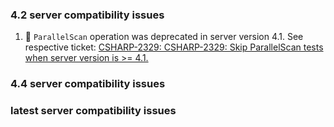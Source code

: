 ### 4.2 server compatibility issues

1. 🦖 `ParallelScan` operation was deprecated in server version 4.1. See respective ticket: [CSHARP-2329: CSHARP-2329: Skip ParallelScan tests when server version is >= 4.1.](https://jira.mongodb.org/browse/CSHARP-2329)

### 4.4 server compatibility issues

### latest server compatibility issues
